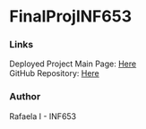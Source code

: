 # FinalProjINF653

### Links
Deployed Project Main Page: [Here](https://finalprojinf653.onrender.com)  
GitHub Repository: [Here](https://github.com/gr33nc0de/INF653_Final.git)  

### Author
Rafaela I - INF653